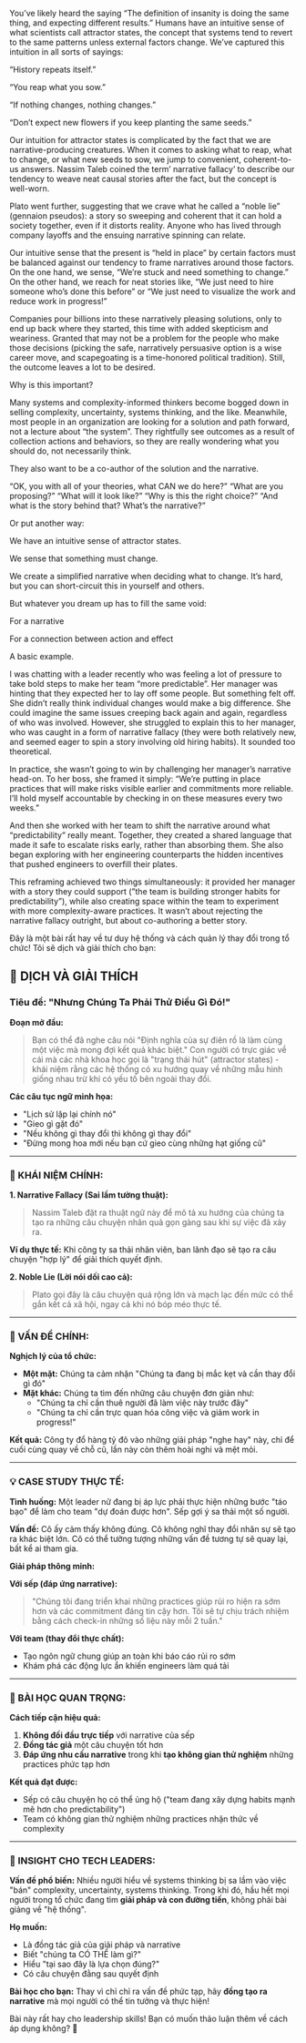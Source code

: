 You’ve likely heard the saying “The definition of insanity is doing the same thing, and expecting different results.” Humans have an intuitive sense of what scientists call attractor states, the concept that systems tend to revert to the same patterns unless external factors change. We’ve captured this intuition in all sorts of sayings:

“History repeats itself.”

“You reap what you sow.”

“If nothing changes, nothing changes.”

“Don’t expect new flowers if you keep planting the same seeds.”

Our intuition for attractor states is complicated by the fact that we are narrative-producing creatures. When it comes to asking what to reap, what to change, or what new seeds to sow, we jump to convenient, coherent-to-us answers. Nassim Taleb coined the term’ narrative fallacy’ to describe our tendency to weave neat causal stories after the fact, but the concept is well-worn.

Plato went further, suggesting that we crave what he called a “noble lie” (gennaion pseudos): a story so sweeping and coherent that it can hold a society together, even if it distorts reality. Anyone who has lived through company layoffs and the ensuing narrative spinning can relate.

Our intuitive sense that the present is “held in place” by certain factors must be balanced against our tendency to frame narratives around those factors. On the one hand, we sense, “We’re stuck and need something to change.” On the other hand, we reach for neat stories like, “We just need to hire someone who’s done this before” or “We just need to visualize the work and reduce work in progress!”

Companies pour billions into these narratively pleasing solutions, only to end up back where they started, this time with added skepticism and weariness. Granted that may not be a problem for the people who make those decisions (picking the safe, narratively persuasive option is a wise career move, and scapegoating is a time-honored political tradition). Still, the outcome leaves a lot to be desired.

Why is this important?

Many systems and complexity-informed thinkers become bogged down in selling complexity, uncertainty, systems thinking, and the like. Meanwhile, most people in an organization are looking for a solution and path forward, not a lecture about “the system”. They rightfully see outcomes as a result of collection actions and behaviors, so they are really wondering what you should do, not necessarily think.

They also want to be a co-author of the solution and the narrative.

“OK, you with all of your theories, what CAN we do here?” “What are you proposing?” “What will it look like?” “Why is this the right choice?” “And what is the story behind that? What’s the narrative?”

Or put another way:

We have an intuitive sense of attractor states.

We sense that something must change.

We create a simplified narrative when deciding what to change. It’s hard, but you can short-circuit this in yourself and others.

But whatever you dream up has to fill the same void:

For a narrative

For a connection between action and effect

A basic example.

I was chatting with a leader recently who was feeling a lot of pressure to take bold steps to make her team “more predictable”. Her manager was hinting that they expected her to lay off some people. But something felt off. She didn’t really think individual changes would make a big difference. She could imagine the same issues creeping back again and again, regardless of who was involved. However, she struggled to explain this to her manager, who was caught in a form of narrative fallacy (they were both relatively new, and seemed eager to spin a story involving old hiring habits). It sounded too theoretical.

In practice, she wasn’t going to win by challenging her manager’s narrative head-on. To her boss, she framed it simply: “We’re putting in place practices that will make risks visible earlier and commitments more reliable. I’ll hold myself accountable by checking in on these measures every two weeks.”

And then she worked with her team to shift the narrative around what “predictability” really meant. Together, they created a shared language that made it safe to escalate risks early, rather than absorbing them. She also began exploring with her engineering counterparts the hidden incentives that pushed engineers to overfill their plates.

This reframing achieved two things simultaneously: it provided her manager with a story they could support (”the team is building stronger habits for predictability”), while also creating space within the team to experiment with more complexity-aware practices. It wasn’t about rejecting the narrative fallacy outright, but about co-authoring a better story.

Đây là một bài rất hay về tư duy hệ thống và cách quản lý thay đổi trong tổ chức! Tôi sẽ dịch và giải thích cho bạn:

## 📖 **DỊCH VÀ GIẢI THÍCH**

### **Tiêu đề: "Nhưng Chúng Ta Phải Thử Điều Gì Đó!"**

**Đoạn mở đầu:**

> Bạn có thể đã nghe câu nói "Định nghĩa của sự điên rồ là làm cùng một việc mà mong đợi kết quả khác biệt." Con người có trực giác về cái mà các nhà khoa học gọi là "trạng thái hút" (attractor states) - khái niệm rằng các hệ thống có xu hướng quay về những mẫu hình giống nhau trừ khi có yếu tố bên ngoài thay đổi.

**Các câu tục ngữ minh họa:**

- "Lịch sử lặp lại chính nó"
- "Gieo gì gặt đó"
- "Nếu không gì thay đổi thì không gì thay đổi"
- "Đừng mong hoa mới nếu bạn cứ gieo cùng những hạt giống cũ"

---

### **🧠 KHÁI NIỆM CHÍNH:**

**1. Narrative Fallacy (Sai lầm tường thuật):**

> Nassim Taleb đặt ra thuật ngữ này để mô tả xu hướng của chúng ta tạo ra những câu chuyện nhân quả gọn gàng sau khi sự việc đã xảy ra.

**Ví dụ thực tế:** Khi công ty sa thải nhân viên, ban lãnh đạo sẽ tạo ra câu chuyện "hợp lý" để giải thích quyết định.

**2. Noble Lie (Lời nói dối cao cả):**

> Plato gọi đây là câu chuyện quá rộng lớn và mạch lạc đến mức có thể gắn kết cả xã hội, ngay cả khi nó bóp méo thực tế.

---

### **🎯 VẤN ĐỀ CHÍNH:**

**Nghịch lý của tổ chức:**

- **Một mặt:** Chúng ta cảm nhận "Chúng ta đang bị mắc kẹt và cần thay đổi gì đó"
- **Mặt khác:** Chúng ta tìm đến những câu chuyện đơn giản như:
  - "Chúng ta chỉ cần thuê người đã làm việc này trước đây"
  - "Chúng ta chỉ cần trực quan hóa công việc và giảm work in progress!"

**Kết quả:** Công ty đổ hàng tỷ đô vào những giải pháp "nghe hay" này, chỉ để cuối cùng quay về chỗ cũ, lần này còn thêm hoài nghi và mệt mỏi.

---

### **💡 CASE STUDY THỰC TẾ:**

**Tình huống:**
Một leader nữ đang bị áp lực phải thực hiện những bước "táo bạo" để làm cho team "dự đoán được hơn". Sếp gợi ý sa thải một số người.

**Vấn đề:**
Cô ấy cảm thấy không đúng. Cô không nghĩ thay đổi nhân sự sẽ tạo ra khác biệt lớn. Cô có thể tưởng tượng những vấn đề tương tự sẽ quay lại, bất kể ai tham gia.

**Giải pháp thông minh:**

**Với sếp (đáp ứng narrative):**

> "Chúng tôi đang triển khai những practices giúp rủi ro hiện ra sớm hơn và các commitment đáng tin cậy hơn. Tôi sẽ tự chịu trách nhiệm bằng cách check-in những số liệu này mỗi 2 tuần."

**Với team (thay đổi thực chất):**

- Tạo ngôn ngữ chung giúp an toàn khi báo cáo rủi ro sớm
- Khám phá các động lực ẩn khiến engineers làm quá tải

---

### **🎯 BÀI HỌC QUAN TRỌNG:**

**Cách tiếp cận hiệu quả:**

1. **Không đối đầu trực tiếp** với narrative của sếp
2. **Đồng tác giả** một câu chuyện tốt hơn
3. **Đáp ứng nhu cầu narrative** trong khi **tạo không gian thử nghiệm** những practices phức tạp hơn

**Kết quả đạt được:**

- Sếp có câu chuyện họ có thể ủng hộ ("team đang xây dựng habits mạnh mẽ hơn cho predictability")
- Team có không gian thử nghiệm những practices nhận thức về complexity

---

### **🧠 INSIGHT CHO TECH LEADERS:**

**Vấn đề phổ biến:**
Nhiều người hiểu về systems thinking bị sa lầm vào việc "bán" complexity, uncertainty, systems thinking. Trong khi đó, hầu hết mọi người trong tổ chức đang tìm **giải pháp và con đường tiến**, không phải bài giảng về "hệ thống".

**Họ muốn:**

- Là đồng tác giả của giải pháp và narrative
- Biết "chúng ta CÓ THỂ làm gì?"
- Hiểu "tại sao đây là lựa chọn đúng?"
- Có câu chuyện đằng sau quyết định

**Bài học cho bạn:**
Thay vì chỉ chỉ ra vấn đề phức tạp, hãy **đồng tạo ra narrative** mà mọi người có thể tin tưởng và thực hiện!

Bài này rất hay cho leadership skills! Bạn có muốn thảo luận thêm về cách áp dụng không? 🤔

